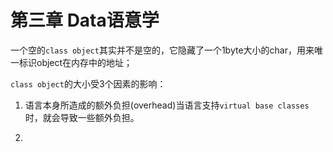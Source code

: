 # 第三章 Data语意学

一个空的`class object`其实并不是空的，它隐藏了一个1byte大小的char，用来唯一标识object在内存中的地址；

`class object`的大小受3个因素的影响：

1. 语言本身所造成的额外负担(overhead)当语言支持`virtual base classes`时，就会导致一些额外负担。

2. 
